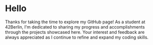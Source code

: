 # Hello

Thanks for taking the time to explore my GitHub page! As a student at 42Berlin, I'm dedicated to sharing my progress and accomplishments through the projects showcased here. Your interest and feedback are always appreciated as I continue to refine and expand my coding skills.
